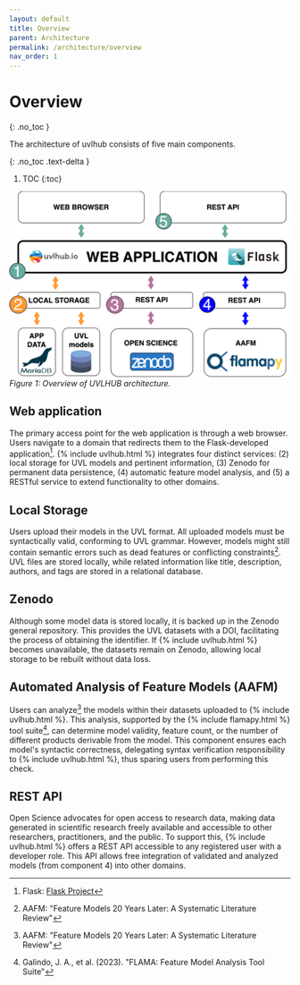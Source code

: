 ```yaml
---
layout: default
title: Overview
parent: Architecture
permalink: /architecture/overview
nav_order: 1
---
```


# Overview
{: .no_toc }

The architecture of uvlhub consists of five main components. 

{: .no_toc .text-delta }

1. TOC
{:toc}

![UVLHUB Architecture Overview](/assets/images/uvlhub_architecture.svg)
*Figure 1: Overview of UVLHUB architecture.*

## Web application

The primary access point for the web application is through a web browser. Users navigate to a domain that redirects them to the Flask-developed application[^1]. {% include uvlhub.html %} integrates four distinct services: (2) local storage for UVL models and pertinent information, (3) Zenodo for permanent data persistence, (4) automatic feature model analysis, and (5) a RESTful service to extend functionality to other domains.

## Local Storage

Users upload their models in the UVL format. All uploaded models must be syntactically valid, conforming to UVL grammar. However, models might still contain semantic errors such as dead features or conflicting constraints[^2]. UVL files are stored locally, while related information like title, description, authors, and tags are stored in a relational database.

## Zenodo

Although some model data is stored locally, it is backed up in the Zenodo general repository. This provides the UVL datasets with a DOI, facilitating the process of obtaining the identifier. If {% include uvlhub.html %} becomes unavailable, the datasets remain on Zenodo, allowing local storage to be rebuilt without data loss.

## Automated Analysis of Feature Models (AAFM)

Users can analyze[^2] the models within their datasets uploaded to {% include uvlhub.html %}. This analysis, supported by the {% include flamapy.html %} tool suite[^3], can determine model validity, feature count, or the number of different products derivable from the model. This component ensures each model's syntactic correctness, delegating syntax verification responsibility to {% include uvlhub.html %}, thus sparing users from performing this check.

## REST API

Open Science advocates for open access to research data, making data generated in scientific research freely available and accessible to other researchers, practitioners, and the public. To support this, {% include uvlhub.html %} offers a REST API accessible to any registered user with a developer role. This API allows free integration of validated and analyzed models (from component 4) into other domains.

[^1]: Flask: [Flask Project](https://flask.palletsprojects.com)
[^2]: AAFM: "Feature Models 20 Years Later: A Systematic Literature Review"
[^3]: Galindo, J. A., et al. (2023). "FLAMA: Feature Model Analysis Tool Suite"
